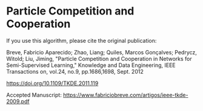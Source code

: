 # Particle Competition and Cooperation

If you use this algorithm, please cite the original publication:

Breve, Fabricio Aparecido; Zhao, Liang; Quiles, Marcos Gonçalves; Pedrycz, Witold; Liu, Jiming, 
"Particle Competition and Cooperation in Networks for Semi-Supervised Learning," 
Knowledge and Data Engineering, IEEE Transactions on, vol.24, no.9, pp.1686,1698, Sept. 2012

https://doi.org/10.1109/TKDE.2011.119

Accepted Manuscript: https://www.fabriciobreve.com/artigos/ieee-tkde-2009.pdf

